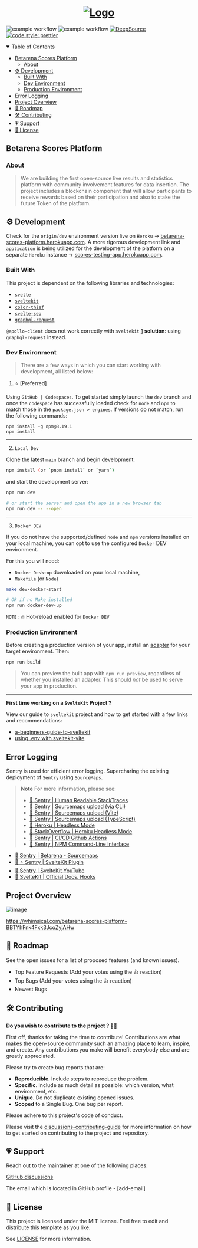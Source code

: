 <h1 align="center">
  <a href="https://github.com/dec0dOS/amazing-github-template">
    <img src="https://user-images.githubusercontent.com/20924663/148760091-dea6a851-1aa9-4dbb-ac29-59f2ce2ad493.png" alt="Logo">
  </a>
</h1>

![example workflow](https://github.com/Betarena/scores/actions/workflows/docker-image.yml/badge.svg)
![example workflow](https://github.com/Betarena/scores/actions/workflows/deploy.yml/badge.svg)
[![DeepSource](https://deepsource.io/gh/Betarena/scores.svg/?label=active+issues&token=fz7n_ybCLUD7T9tvU2qY6yoU)](https://deepsource.io/gh/Betarena/scores/?ref=repository-badge)
[![code style: prettier](https://img.shields.io/badge/code_style-prettier-ff69b4.svg?style=flat-square)](https://github.com/prettier/prettier)

<details open="open">
<summary>Table of Contents</summary>

- [Betarena Scores Platform](#betarena-scores-platform)
  - [About](#about)
- [⚙ Development](#-development)
  - [Built With](#built-with)
  - [Dev Environment](#dev-environment)
  - [Production Environment](#production-environment)
- [Error Logging](#error-logging)
- [Project Overview](#project-overview)
- [🚦 Roadmap](#-roadmap)
- [🛠 Contributing](#-contributing)
- [💗 Support](#-support)
- [📌 License](#-license)

</details>

## Betarena Scores Platform

### About

> We are building the first open-source live results and statistics platform with community involvement features for data insertion. The project includes a blockchain component that will allow participants to receive rewards based on their participation and also to stake the future Token of the platform.

## ⚙ Development

Check for the `origin/dev` environment version live on `Heroku` -> [betarena-scores-platform.herokuapp.com](https://betarena-scores-platform.herokuapp.com/).
A more rigorous development link and `application` is being utilized for the development of the platform on a separate `Heroku` instance -> [scores-testing-app.herokuapp.com](https://scores-testing-app.herokuapp.com/).

### Built With

This project is dependent on the following libraries and technologies:

- [`svelte`]()
- [`sveltekit`]()
- [`color-thief`]()
- [`svelte-seo`](https://github.com/artiebits/svelte-seo#svelte-seo-options)
- [`graphql-request`](https://www.npmjs.com/package/graphql-request)

`@apollo-client` does not work correctly with `sveltekit` [1](https://github.com/timhall/svelte-apollo/issues/97)
**solution**: using `graphql-request` instead.

### Dev Environment

> There are a few ways in which you can start working with development, all listed below:

1. ⭐️ [Preferred]

Using `GitHub | Codespaces`. To get started simply launch the
`dev` branch and once the `codespace` has successfully loaded
check for `node` and `npm` to match those in the `package.json > engines`.
If versions do not match, run the following commands:

```
npm install -g npm@8.19.1
npm install
```

---

2. `Local Dev`

Clone the latest `main` branch and begin development:

```bash
npm install (or `pnpm install` or `yarn`)
```

and start the development server:

```bash
npm run dev

# or start the server and open the app in a new browser tab
npm run dev -- --open
```

---

3. `Docker DEV`

If you do not have the supported/defined `node` and `npm` versions
installed on your local machine, you can opt to use the configured `Docker`
DEV environment.

For this you will need:
  - `Docker Desktop` downloaded on your local machine,
  - `Makefile` (or `Node`)

```bash
make dev-docker-start

# OR if no Make installed
npm run docker-dev-up
```

`NOTE:` 🔥 Hot-reload enabled for `Docker DEV`

### Production Environment

Before creating a production version of your app, install an [adapter](https://kit.svelte.dev/docs#adapters) for your target environment. Then:

```bash
npm run build
```

> You can preview the built app with `npm run preview`, regardless of whether you installed an adapter. This should _not_ be used to serve your app in production.

---

**First time working on a `SvelteKit` Project ?**

View our guide to `sveltekit` project and how to get started with a few links and recommendations:

- [a-beginners-guide-to-sveltekit](https://www.sitepoint.com/a-beginners-guide-to-sveltekit/)
- [using .env with sveltekit-vite](https://dev.to/danawoodman/storing-environment-variables-in-sveltekit-2of3)

## Error Logging

Sentry is used for efficient error logging. Supercharing the existing deployment of `Sentry` using `SourceMaps`.

> **Note**
> For more information, please see:
> - [🔗 Sentry | Human Readable StackTraces](https://docs.sentry.io/product/sentry-basics/integrate-frontend/upload-source-maps/)
> - [🔗 Sentry | Sourcemaps upload (via CLI)](https://docs.sentry.io/platforms/javascript/sourcemaps/uploading/cli/)
> - [🔗 Sentry | Sourcemaps upload (Vite)](https://docs.sentry.io/platforms/javascript/sourcemaps/uploading/vite/)
> - [🔗 Sentry | Sourcemaps upload (TypeScript)](https://docs.sentry.io/platforms/javascript/sourcemaps/uploading/typescript/)
> - [🔗 Heroku | Headless Mode](https://help.heroku.com/5I11S48T/i-need-to-log-in-to-the-cli-without-a-browser)
> - [🔗 StackOverflow | Heroku Headless Mode](https://stackoverflow.com/questions/67852200/heroku-cli-login-error-code-mfa-required)
> - [🔗 Sentry | CI/CD Github Actions](https://github.com/marketplace/actions/sentry-release)
> - [🔗 Sentry | NPM Command-Line Interface](https://www.npmjs.com/package/@sentry/cli)

- [🔗 Sentry | Betarena - Sourcemaps](https://betarena.sentry.io/settings/projects/scores-platform/source-maps/release-bundles/)
- [🔗 ⭐️ Sentry | SvelteKit Plugin](https://docs.sentry.io/platforms/javascript/guides/sveltekit)
- [🔗 Sentry | SvelteKit YouTube](https://www.youtube.com/watch?v=u41-MtPGH04)
- [🔗 SvelteKit | Official Docs. Hooks](https://kit.svelte.dev/docs/hooks#shared-hooks)

## Project Overview

![image](https://user-images.githubusercontent.com/20924663/148798416-adb51cf8-6f91-472b-9225-73b43999d320.png)

https://whimsical.com/betarena-scores-platform-BBTYhFnk4Fxk3JcoZyjAHw

## 🚦 Roadmap

See the open issues for a list of proposed features (and known issues).

- Top Feature Requests (Add your votes using the 👍 reaction)
- Top Bugs (Add your votes using the 👍 reaction)
- Newest Bugs

## 🛠 Contributing

**Do you wish to contribute to the project ? 🚀🥳**

First off, thanks for taking the time to contribute! Contributions are what makes the open-source community such an amazing place to learn, inspire, and create. Any contributions you make will benefit everybody else and are greatly appreciated.

Please try to create bug reports that are:

- __Reproducible__. Include steps to reproduce the problem.
- __Specific__. Include as much detail as possible: which version, what environment, etc.
- __Unique__. Do not duplicate existing opened issues.
- __Scoped__ to a Single Bug. One bug per report.

Please adhere to this project's code of conduct.

Please visit the [discussions-contributing-guide](https://github.com/Betarena/scores/discussions/122) for more information on how to get started on contributing to the project and repository.

## 💗 Support

Reach out to the maintainer at one of the following places:

[GitHub discussions](https://github.com/Betarena/scores/discussions)

The email which is located in GitHub profile - [add-email]

## 📌 License

This project is licensed under the MIT license. Feel free to edit and distribute this template as you like.

See [LICENSE](LICENSE) for more information.
